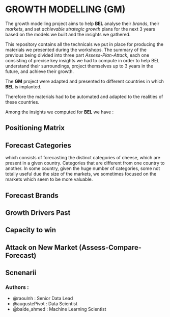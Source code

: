 # GROWTH MODELLING (GM)

The growth modelling project aims to help **BEL** analyse their *brands*, their *markets*, and set *achievable strategic growth* plans for the next $3$ years based on the models we built and the insights we gathered. 

This repository contains all the technicals we put in place for producing the materials we presented during the workshops. The summary of the previous being divided into three part *Assess-Plan-Attack*, each one consisting of precise key insights we had to compute in order to help BEL understand their surroundings, project themselves up to $3$ years in the future, and achieve their growth. 

The **GM** project were adapted and presented to different countries in which **BEL** is implanted. 

Therefore the materials had to be automated and adapted to the realities of these countries. 

Among the insights we computed for **BEL** we have : 

## Positioning Matrix 

## Forecast Categories
which consists of forecasting the distinct categories of cheese, which are present in a given country. Categories that are different from one country to another. In some country, given the huge number of categories, some not totally useful due the size of the markets, we sometimes focused on the markets which seem to be more valuable. 

## Forecast Brands

## Growth Drivers Past 

## Capacity to win

## Attack on New Market (Assess-Compare-Forecast)

## Scnenarii



### Authors : 
- @raoulnh : Senior Data Lead
- @augustePivot : Data Scientist
- @balde_ahmed : Machine Learning Scientist
